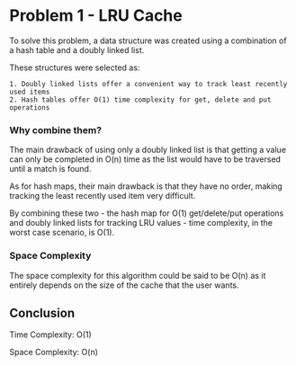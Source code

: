 # Problem 1 - LRU Cache

To solve this problem, a data structure was created using a combination of a hash table and a doubly linked list.

These structures were selected as:

    1. Doubly linked lists offer a convenient way to track least recently used items
    2. Hash tables offer O(1) time complexity for get, delete and put operations

### Why combine them?

The main drawback of using only a doubly linked list is that getting a value can only be completed in O(n) time as the list would have to be traversed until a match is found.

As for hash maps, their main drawback is that they have no order, making tracking the least recently used item very difficult.

By combining these two - the hash map for O(1) get/delete/put operations and doubly linked lists for tracking LRU values - time complexity, in the worst case scenario, is O(1).

### Space Complexity

The space complexity for this algorithm could be said to be O(n) as it entirely depends on the size of the cache that the user wants.

## Conclusion

Time Complexity: O(1)

Space Complexity: O(n)